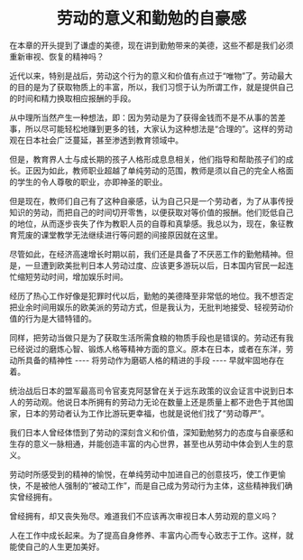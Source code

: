 <h1 align=center>劳动的意义和勤勉的自豪感</h1>

在本章的开头提到了谦虚的美德，现在讲到勤勉带来的美德，这些不都是我们必须重新审视、恢复的精神吗？

近代以来，特别是战后，劳动这个行为的意义和价值有点过于“唯物”了。劳动最大的目的是为了获取物质上的丰富，所以，我们习惯于认为所谓工作，就是提供自己的时间和精力换取相应报酬的手段。

从中理所当然产生一种想法，即：因为劳动是为了获得金钱而不是不从事的苦差事，所以尽可能轻松地赚到更多的钱，大家认为这种想法是“合理的”。这样的劳动观在日本社会广泛蔓延，甚至渗透到教育领域中。

但是，教育界人士与成长期的孩子人格形成息息相关，他们指导和帮助孩子们的成长。正因为如此，教师职业超越了单纯劳动的范围，教师是须以自己的完全人格面的学生的令人尊敬的职业，亦即神圣的职业。

但是现在，教师们自己有了这种自豪感，认为自己只是一个劳动者，为了从事传授知识的劳动，而把自己的时间切开零售，以便获取对等价值的报酬。他们贬低自己的地位，从而逐步丧失了作为教职人员的自尊和真挚感。我总以为，现在，象征教育荒废的课堂教学无法继续进行等问题的间接原因就在这里。

尽管如此，在经济高速增长时期以前，我们还是具备了不厌恶工作的勤勉精神。但是，一旦遭到欧美批判日本人劳动过度、应该更多游玩以后，日本国内官民一起连忙缩短劳动时间，增加娱乐时间。

经历了热心工作好像是犯罪时代以后，勤勉的美德降至非常低的地位。我不想否定把业余时间用娱乐的欧美派的劳动方式，但是我认为，无批判地接受、轻视劳动价值的行为是大错特错的。

同样，把劳动当做只是为了获取生活所需食粮的物质手段也是错误的。劳动还有我已经说过的磨炼心智、锻炼人格等精神方面的意义。原本在日本，或者在东洋，劳动所具备的精神性 ---- 将劳动作为磨砺人格的精进的手段 ---- 早就牢固地存在着。

统治战后日本的盟军最高司令官麦克阿瑟曾在关于远东政策的议会证言中说到日本人的劳动观。他说日本所拥有的劳动力无论在数量上还是质量上都不逊色于其他国家，日本的劳动者认为工作比游玩更幸福，也就是说他们找了“劳动尊严”。

我们日本人曾经体悟到了劳动的深刻含义和价值，深知勤勉努力的态度与自豪感和生存的意义一脉相通，并能创造丰富的内心世界，甚至也从劳动中体会到人生的意义。

劳动时所感受到的精神的愉悦，在单纯劳动中加进自己的创意技巧，使工作更愉快，不是被他人强制的“被动工作”，而是自己成为劳动行为主体，这些精神我们确实曾经拥有。

曾经拥有，却又丧失殆尽。难道我们不应该再次审视日本人劳动观的意义吗？

人在工作中成长起来。为了提高自身修养、丰富内心而专心致志于工作。这样，就能使自己的人生更加美好。


